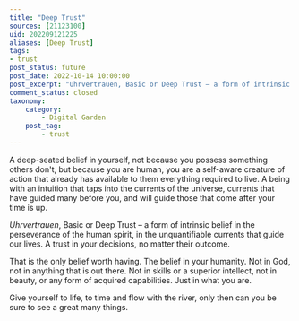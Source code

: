```yaml
---
title: "Deep Trust"
sources: [21123100]
uid: 202209121225
aliases: [Deep Trust]
tags:
- trust
post_status: future
post_date: 2022-10-14 10:00:00
post_excerpt: "Uhrvertrauen, Basic or Deep Trust – a form of intrinsic belief in the perseverance of the human spirit, in the unquantifiable currents that guide our lives."
comment_status: closed
taxonomy:
    category:
        - Digital Garden
    post_tag:
        - trust
---
```


A deep-seated belief in yourself, not because you possess something others don't, but because you are human, you are a self-aware creature of action that already has available to them everything required to live. A being with an intuition that taps into the currents of the universe, currents that have guided many before you, and will guide those that come after your time is up.

*Uhrvertrauen*, Basic or Deep Trust – a form of intrinsic belief in the perseverance of the human spirit, in the unquantifiable currents that guide our lives. A trust in your decisions, no matter their outcome.

That is the only belief worth having. The belief in your humanity. Not in God, not in anything that is out there. Not in skills or a superior intellect, not in beauty, or any form of acquired capabilities. Just in what you are.

Give yourself to life, to time and flow with the river, only then can you be sure to see a great many things.